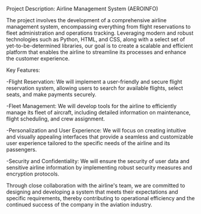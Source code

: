 Project Description: Airline Management System (AEROINFO) 

The project involves the development of a comprehensive airline management system, encompassing everything from flight reservations to fleet administration and operations tracking. Leveraging modern and robust technologies such as Python, HTML, and CSS, along with a select set of yet-to-be-determined libraries, our goal is to create a scalable and efficient platform that enables the airline to streamline its processes and enhance the customer experience.

Key Features:

-Flight Reservation: We will implement a user-friendly and secure flight reservation system, allowing users to search for available flights, select seats, and make payments securely.

-Fleet Management: We will develop tools for the airline to efficiently manage its fleet of aircraft, including detailed information on maintenance, flight scheduling, and crew assignment.

-Personalization and User Experience: We will focus on creating intuitive and visually appealing interfaces that provide a seamless and customizable user experience tailored to the specific needs of the airline and its passengers.

-Security and Confidentiality: We will ensure the security of user data and sensitive airline information by implementing robust security measures and encryption protocols.

Through close collaboration with the airline's team, we are committed to designing and developing a system that meets their expectations and specific requirements, thereby contributing to operational efficiency and the continued success of the company in the aviation industry.
